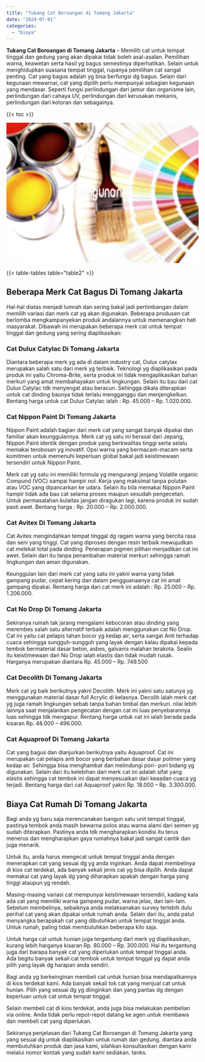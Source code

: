 ```yaml
---
title: "Tukang Cat Boroangan di Tomang Jakarta"
date: "2024-07-01"
categories: 
  - "biaya"
---
```


**Tukang Cat Boroangan di Tomang Jakarta** – Memilih cat untuk tempat tinggal dan gedung yang akan dipakai tidak boleh asal-asalan. Pemilihan warna, keawetan serta hasil yg bagus semestinya diperhatikan. Selain untuk menghidupkan suasana tempat tinggal, rupanya pemilihan cat sangat penting. Cat yang bagus adalah yg bisa berfungsi dg bagus. Selain dari kegunaan mewarnai, cat yang dipilih perlu mempunyai sebagian kegunaan yang mendasar. Seperti fungsi perlindungan dari jamur dan organisme lain, perlindungan dari cahaya UV, perlindungan dari kerusakan mekanis, perlindungan dari kotoran dan sebagainya.

{{< toc >}}

![Tukang Cat Boroangan di Tomang Jakarta](/images/jasa-cat-murah36.png)

{{< table-tables table="table2" >}}

## Beberapa Merk Cat Bagus Di Tomang Jakarta

Hal-hal diatas menjadi lumrah dan sering bakal jadi pertimbangan dalam memilih variasi dan merk cat yg akan digunakan. Beberapa produsen cat berlomba mengkampanyekan produk andalannya untuk memenangkan hati masyarakat. Dibawah ini merupakan beberapa merk cat untuk tempat tinggal dan gedung yang sering diaplikasikan:

### Cat Dulux Catylac Di Tomang Jakarta

Diantara beberapa merk yg ada di dalam industry cat, Dulux catylax merupakan salah satu dari merk yg terbaik. Teknologi yg diaplikasikan pada produk ini yaitu Chroma-Brite, serta produk ini tidak mengaplikasikan bahan merkuri yang amat membahayakan untuk lingkungan. Selain itu bau dari cat Dulux Catylac tdk menyengat atau beracun. Sehingga dikala diterapkan untuk cat dinding baunya tidak terlalu mengganggu dan menjengkelkan. Bentang harga untuk cat Dulux Catylac ialah : Rp. 45.000 – Rp. 1.020.000.

### Cat Nippon Paint Di Tomang Jakarta

Nippon Paint adalah bagian dari merk cat yang sangat banyak dipakai dan familiar akan keunggulannya. Merk cat yg satu ini berasal dari Jepang, Nippon Paint identik dengan produk yang berkwalitas tinggi serta selalu memakai terobosan yg inovatif. Opsi warna yang bermacam-macam serta komitmen untuk memenuhi keperluan global bakal jadi keistimewaan tersendiri untuk Nippon Paint.

Merk cat yg satu ini memiliki formula yg mengurangi jenjang Volatile organic Compund (VOC) sampai hampir nol. Kerja yang maksimal tanpa polutan atau VOC yang dipancarkan ke udara. Selain itu bila memakai Nippon Paint hampir tidak ada bau cat selama proses maupun sesudah pengecetan. Untuk permasalahan kulaitas jangan diragukan lagi, karena produk ini sudah pasti awet. Bentang harga : Rp. 20.000 – Rp. 2.000.000.

### Cat Avitex Di Tomang Jakarta

Cat Avitex mengindahkan tempat tinggal dg ragam warna yang bercita rasa dan seni yang tinggi. Cat yang diproses dengan resin terbaik mewujudkan cat melekat total pada dinding. Penerapan pigmen pilihan menjadikan cat ini awet. Selain dari itu tanpa penambahan material merkuri sehingga ramah lingkungan dan aman digunakan.

Keunggulan lain dari merk cat yang satu ini yakni warna yang tidak gampang pudar, cepat kering dan dalam pengguanaanya cat ini amat gampang dipakai. Rentang harga dari cat merk ini adalah : Rp. 25.000 – Rp. 1.206.000.

### Cat No Drop Di Tomang Jakarta

Sekiranya rumah tak jarang mengalami kebocoran atau dinding yang merembes salah satu alternatif terbaik adalah menggunakan cat No Drop. Cat ini yaitu cat pelapis tahan bocor yg kedap air, serta sangat Anti terhadap cuaca sehingga sungguh-sungguh yang layak dengan kalau dipakai kepada tembok bermaterial dasar beton, asbes, galvanis malahan terakota. Sealin itu keistimewaan dari No Drop ialah elastis dan tidak mudah rusak. Harganya merupakan diantara Rp. 45.000 – Rp. 749.500

### Cat Decolith Di Tomang Jakarta

Merk cat yg baik berikutnya yakni Decolith. Merk ini yakni satu satunya yg menggunakan material dasar full Acrylic di kelasnya. Decolih ialah merk cat yg juga ramah lingkungan sebab tanpa bahan timbal dan merkuri. nilai lebih lainnya saat menjalankan pengecatan dengan cat ini luas penyebarannya luas sehingga tdk mengapur. Rentang harga untuk cat ini ialah berada pada kisaran Rp. 48.000 – 496.000.

### Cat Aquaproof Di Tomang Jakarta

Cat yang bagus dan dianjurkan berikutnya yaitu Aquaproof. Cat ini merupakan cat pelapis anti bocor yang berbahan dasar dasar polimer yang kedap air. Sehingga bisa menghambat dan melindungi pori- pori bidang yg digunakan. Selain dari itu kelebihan dari merk cat ini adalah sifat yang elastis sehingga cat tembok ini dapat menyesuaikan dari keaadan cuaca yg terjadi. Bentang harga dari cat Aquaproof yakni Rp. 18.000 – Rp. 3.300.000.

## Biaya Cat Rumah Di Tomang Jakarta

Bagi anda yg baru saja merencanakan bangun satu unit tempat tinggal, pastinya tembok anda masih bewarna polos atau warna alami dari semen yg sudah diterapkan. Pastinya anda tdk mengharapkan kondisi itu terus menerus dan mengharapkan gaya rumahnya bakal jadi sangat cantik dan juga menarik.

Untuk itu, anda harus mengecat untuk tempat tinggal anda dengan menerapkan cat yang sesuai dg yg anda inginkan. Anda dapat membelinya di kios cat terdekat, ada banyak sekali jenis cat yg bisa dipilih. Anda dapat memakai cat yang layak dg yang diharapkan apakah dengan harga yang tinggi ataupun yg rendah.

Masing-masing variasi cat mempunyai keistimewaan tersendiri, kadang kala ada cat yang memiliki warna gampang pudar, warna jelas, dan lain-lain. Sebelum membelinya, sebaiknya anda melaksanakan survey terlebih dulu perihal cat yang akan dipakai untuk rumah anda. Selain dari itu, anda patut menyangka berapakah cat yang dibutuhkan untuk tempat tinggal anda. Untuk rumah, paling tidak membutuhkan beberapa kilo saja.

Untuk harga cat untuk hunian juga tergantung dari merk yg diaplikasikan, kurang lebih harganya kisaran Rp. 80.000 – Rp. 300.000. Hal itu tergantung juga dari barapa banyak cat yang diperlukan untuk tempat tinggal anda. Ada begitu banyak sekali cat tembok untuk tempat tinggal yg dapat anda pilih yang layak dg harapan anda sendiri.

Bagi anda yg berkeinginan membeli cat untuk hunian bisa mendapatkannya di kios terdekat kami. Ada banyak sekali tok cat yang menjual cat untuk hunian. Pilih yang sesuai dg yg diinginkan dan yang pantas dg dengan keperluan untuk cat untuk tempat tinggal.

Selain membeli cat di kios terdekat, anda juga bisa melakukan pembelian via online. Anda tidak perlu repot-repot datang ke agen untuk membawa dan membeli cat yang diperlukan.

Sekiranya penjelasan dari Tukang Cat Boroangan di Tomang Jakarta yang yang sesuai dg untuk diaplikasikan untuk rumah dan gedung. diantara anda membutuhkan produk dan jasa kami, silahkan konsultasikan dengan kami melalui nomor kontak yang sudah kami sediakan. tanks.

